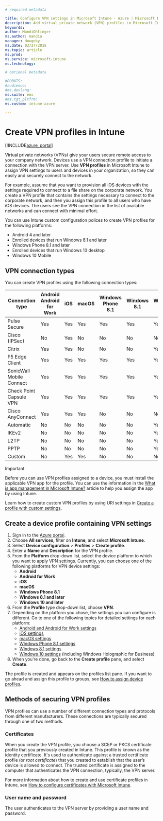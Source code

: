 ```yaml
---
# required metadata

title: Configure VPN settings in Microsoft Intune - Azure | Microsoft Docs
description: Add virtual private network (VPN) profiles in Microsoft Intune for devices running Android, Android for Work, iOS, macOS, Windows Phone 8.1, Windows 8.1 and later, Windows 10 and later
keywords:
author: MandiOhlinger
ms.author: mandia
manager: dougeby
ms.date: 03/27/2018
ms.topic: article
ms.prod:
ms.service: microsoft-intune
ms.technology:

# optional metadata

#ROBOTS:
#audience:
#ms.devlang:
ms.suite: ems
#ms.tgt_pltfrm:
ms.custom: intune-azure

---
```


# Create VPN profiles in Intune

[!INCLUDE[azure_portal](./includes/azure_portal.md)]

Virtual private networks (VPNs) give your users secure remote access to your company network. Devices use a VPN connection profile to initiate a connection with the VPN server. Use **VPN profiles** in Microsoft Intune to assign VPN settings to users and devices in your organization, so they can easily and securely connect to the network.

For example, assume that you want to provision all iOS devices with the settings required to connect to a file share on the corporate network. You create a VPN profile that contains the settings necessary to connect to the corporate network, and then you assign this profile to all users who have iOS devices. The users see the VPN connection in the list of available networks and can connect with minimal effort.

You can use Intune custom configuration polices to create VPN profiles for the following platforms:

* Android 4 and later
* Enrolled devices that run Windows 8.1 and later
* Windows Phone 8.1 and later
* Enrolled devices that run Windows 10 desktop
* Windows 10 Mobile

## VPN connection types

You can create VPN profiles using the following connection types:

|Connection type|Android<br>Android for Work|iOS|macOS|Windows Phone 8.1|Windows 8.1|Windows 10|
|-|-|-|-|-|-|-|
|Pulse Secure|Yes|Yes|Yes|Yes|Yes|Yes|
|Cisco (IPSec)|No|Yes|No|No|No|No|
|Citrix|Yes|Yes|No|No|No|Yes|
|F5 Edge Client|Yes|Yes|Yes|Yes|Yes|Yes|
|SonicWall Mobile Connect|Yes|Yes|Yes|Yes|Yes|Yes|
|Check Point Capsule VPN|Yes|Yes|Yes|Yes|Yes|Yes|
|Cisco AnyConnect|Yes|Yes|Yes|No|No|No|
|Automatic|No|No|No|No|No|Yes|
|IKEv2|No|No|No|No|No|Yes|
|L2TP|No|No|No|No|No|Yes|
|PPTP|No|No|No|No|No|Yes|
|Custom|No|Yes|Yes|No|No|No|


> [!IMPORTANT]
> Before you can use VPN profiles assigned to a device, you must install the applicable VPN app for the profile. You can use the information in the [What is app management in Microsoft Intune?](app-management.md) article to help you assign the app by using Intune.  

Learn how to  create custom VPN profiles by using URI settings in [Create a profile with custom settings](custom-settings-configure.md).

## Create a device profile containing VPN settings

1. Sign in to the [Azure portal](https://portal.azure.com).
2. Choose **All services**, filter on **Intune**, and select **Microsoft Intune**.
3. Select **Device configuration** > **Profiles** > **Create profile**.
4. Enter a **Name** and **Description** for the VPN profile.
5. From the **Platform** drop-down list, select the device platform to which you want to apply VPN settings. Currently, you can choose one of the following platforms for VPN device settings:
	- **Android**
	- **Android for Work**
	- **iOS**
	- **macOS**
	- **Windows Phone 8.1**
	- **Windows 8.1 and later**
	- **Windows 10 and later**
6. From the **Profile** type drop-down list, choose **VPN**.
7. Depending on the platform you chose, the settings you can configure is different. Go to one of the following topics for detailed settings for each platform:
	- [Android and Android for Work settings](vpn-settings-android.md)
	- [iOS settings](vpn-settings-ios.md)
	- [macOS settings](vpn-settings-macos.md)
	- [Windows Phone 8.1 settings](vpn-settings-windows-phone-8-1.md)
	- [Windows 8.1 settings](vpn-settings-windows-8-1.md)
	- [Windows 10 settings](vpn-settings-windows-10.md) (including Windows Holographic for Business)
8. When you're done, go back to the **Create profile** pane, and select **Create**.

The profile is created and appears on the profiles list pane.
If you want to go ahead and assign this profile to groups, see [How to assign device profiles](device-profile-assign.md).

## Methods of securing VPN profiles

VPN profiles can use a number of different connection types and protocols from different manufacturers. These connections are typically secured through one of two methods.

### Certificates

When you create the VPN profile, you choose a SCEP or PKCS certificate profile that you previously created in Intune. This profile is known as the identity certificate. It's used to authenticate against a trusted certificate profile (or *root certificate*) that you created to establish that the user’s device is allowed to connect. The trusted certificate is assigned to the computer that authenticates the VPN connection, typically, the VPN server.

For more information about how to create and use certificate profiles in Intune, see [How to configure certificates with Microsoft Intune](certificates-configure.md).

### User name and password

The user authenticates to the VPN server by providing a user name and password.
